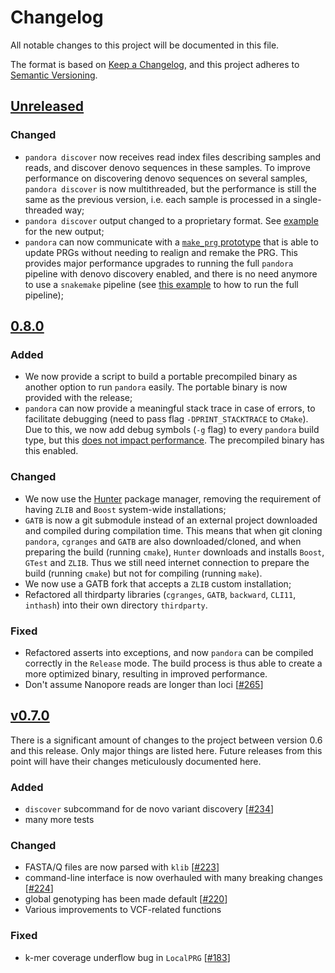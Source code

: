 # Changelog

All notable changes to this project will be documented in this file.

The format is based on
[Keep a Changelog](https://keepachangelog.com/en/1.0.0/), and this
project adheres to
[Semantic Versioning](https://semver.org/spec/v2.0.0.html).

## [Unreleased]

### Changed
- `pandora discover` now receives read index files describing samples and reads, and discover denovo sequences in these samples.
  To improve performance on discovering denovo sequences on several samples, `pandora discover` is now multithreaded, but
  the performance is still the same as the previous version, i.e. each sample is processed in a single-threaded way;
- `pandora discover` output changed to a proprietary format. See [example](example) for the new output;
- `pandora` can now communicate with a [`make_prg` prototype](https://github.com/leoisl/make_prg) that is able to update PRGs
without needing to realign and remake the PRG. This provides major performance upgrades to running the full `pandora` pipeline
with denovo discovery enabled, and there is no need anymore to use a `snakemake` pipeline
(see [this example](example/run_pandora.sh) to how to run the full pipeline);


## [0.8.0]

### Added

- We now provide a script to build a portable precompiled binary as
  another option to run `pandora` easily. The portable binary is now
  provided with the release;
- `pandora` can now provide a meaningful stack trace in case of errors,
  to facilitate debugging (need to pass flag `-DPRINT_STACKTRACE` to
  `CMake`). Due to this, we now add debug symbols (`-g` flag) to every
  `pandora` build type, but this
  [does not impact performance](https://stackoverflow.com/a/39223245).
  The precompiled binary has this enabled.

### Changed

- We now use the [Hunter](https://github.com/cpp-pm/hunter) package
  manager, removing the requirement of having `ZLIB` and `Boost`
  system-wide installations;
- `GATB` is now a git submodule instead of an external project
  downloaded and compiled during compilation time. This means that when
  git cloning `pandora`, `cgranges` and `GATB` are also
  downloaded/cloned, and when preparing the build (running `cmake`),
  `Hunter` downloads and installs `Boost`, `GTest` and `ZLIB`. Thus we
  still need internet connection to prepare the build (running `cmake`)
  but not for compiling (running `make`).
- We now use a GATB fork that accepts a `ZLIB` custom installation;
- Refactored all thirdparty libraries (`cgranges`, `GATB`, `backward`,
  `CLI11`, `inthash`) into their own directory `thirdparty`.

### Fixed

- Refactored asserts into exceptions, and now `pandora` can be compiled
  correctly in the `Release` mode. The build process is thus able to
  create a more optimized binary, resulting in improved performance.
- Don't assume Nanopore reads are longer than loci [[#265][265]]



## [v0.7.0]

There is a significant amount of changes to the project between version
0.6 and this release. Only major things are listed here. Future releases
from this point will have their changes meticulously documented here.

### Added

- `discover` subcommand for de novo variant discovery [[#234][234]]
- many more tests

### Changed

- FASTA/Q files are now parsed with `klib` [[#223][223]]
- command-line interface is now overhauled with many breaking changes
  [[#224][224]]
- global genotyping has been made default [[#220][220]]
- Various improvements to VCF-related functions

### Fixed

- k-mer coverage underflow bug in `LocalPRG` [[#183][183]]

[Unreleased]: https://github.com/olivierlacan/keep-a-changelog/compare/0.8.0...HEAD
[0.8.0]: https://github.com/rmcolq/pandora/releases/tag/0.8.0
[v0.7.0]: https://github.com/rmcolq/pandora/releases/tag/v0.7.0

[183]: https://github.com/rmcolq/pandora/issues/183
[220]: https://github.com/rmcolq/pandora/pull/220
[223]: https://github.com/rmcolq/pandora/pull/223
[224]: https://github.com/rmcolq/pandora/pull/224
[234]: https://github.com/rmcolq/pandora/pull/234
[265]: https://github.com/rmcolq/pandora/pull/265


